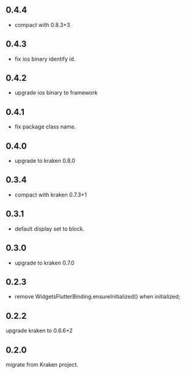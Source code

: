 ## 0.4.4

* compact with 0.8.3+3

## 0.4.3

* fix ios binary identify id.

## 0.4.2

* upgrade ios binary to framework

## 0.4.1

* fix package class name.

## 0.4.0

* upgrade to kraken 0.8.0

## 0.3.4


* compact with kraken 0.7.3+1

## 0.3.1

* default display set to block.

## 0.3.0

* upgrade to kraken 0.7.0

## 0.2.3

* remove WidgetsFlutterBinding.ensureInitialized() when initialized;

## 0.2.2

upgrade kraken to 0.6.6+2


## 0.2.0

migrate from Kraken project.
